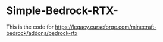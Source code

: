 # Simple-Bedrock-RTX-
This is the code for https://legacy.curseforge.com/minecraft-bedrock/addons/bedrock-rtx 
